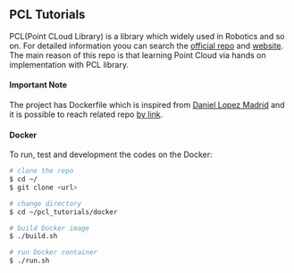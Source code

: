 ## PCL Tutorials

PCL(Point CLoud Library) is a library which widely used in Robotics and so on.
For detailed information yoou can search the [official repo](https://github.com/PointCloudLibrary/pcl) 
and [website](https://pointclouds.org/).
The main reason of this repo is that learning Point Cloud via hands on implementation with PCL library.

#### Important Note
The project has Dockerfile which is inspired from [Daniel Lopez Madrid](https://github.com/DLopezMadrid)
and it is possible to reach related repo [by link](https://github.com/DLopezMadrid/pcl-docker).

#### Docker

To run, test and development the codes on the Docker:

```bash
# clone the repo
$ cd ~/
$ git clone <url>

# change directory
$ cd ~/pcl_tutorials/docker

# build Docker image
$ ./build.sh

# run Docker container
$ ./run.sh

```